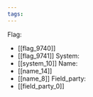 ```yaml
---
tags:
---
```

Flag:
- [[flag_9740]]
- [[flag_9741]]
System:
- [[system_10]]
Name:
- [[name_14]]
- [[name_8]]
Field_party:
- [[field_party_0]]
